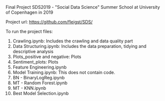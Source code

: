 Final Project SDS2019 - "Social Data Science" Summer School at University of Copenhagen in 2019

Project url: https://github.com/fleigst/SDS/

To run the project files:

01. Crawling.ipynb: Includes the crawling and data quality part
02. Data Structuring.ipynb: Includes the data preparation, tidying and descriptive analysis
03. Plots_positive and negative: Plots
04. Sentiment_plots: Plots
05. Feature Engineering.ipynb
06. Model Training.ipynb: This does not contain code.
07. BN - BinaryLogReg.ipynb
08. MT - Random Forest.ipynb
09. MT - KNN.ipynb
10. Best Model Selection.ipynb
